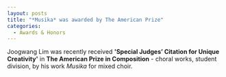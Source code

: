 ```yaml
---
layout: posts
title: "*Musika* was awarded by The American Prize"
categories:
  - Awards & Honors
---
```

Joogwang Lim was recently received **'Special Judges’ Citation for Unique Creativity'** in **The American Prize in Composition** - choral works, student division, 
by his work *Musika* for mixed choir.
